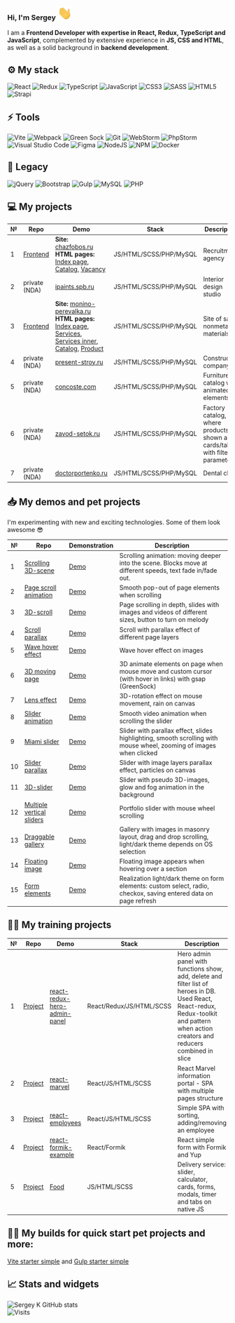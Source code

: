 ### Hi, I'm Sergey <img src="https://github.com/systemshock89/systemshock89/raw/main/img/Hi.gif" height="32">
I am a **Frontend Developer with expertise in React, Redux, TypeScript and JavaScript**, complemented by extensive experience in **JS, CSS and HTML**, as well as a solid background in **backend development**.

## ⚙️ My stack

![React](https://img.shields.io/badge/react-%2361DAFB.svg?&style=for-the-badge&logo=react&logoColor=black)
![Redux](https://img.shields.io/badge/redux-%23764ABC.svg?&style=for-the-badge&logo=redux&logoColor=white)
![TypeScript](https://img.shields.io/badge/typescript-%23007ACC.svg?style=for-the-badge&logo=typescript&logoColor=white)
![JavaScript](https://img.shields.io/badge/javascript-%23F7DF1E.svg?&style=for-the-badge&logo=javascript&logoColor=black)
![CSS3](https://img.shields.io/badge/css3-%231572B6.svg?&style=for-the-badge&logo=css3&logoColor=white)
![SASS](https://img.shields.io/badge/SASS-hotpink.svg?style=for-the-badge&logo=SASS&logoColor=white)
![HTML5](https://img.shields.io/badge/html5-%23E34F26.svg?&style=for-the-badge&logo=html5&logoColor=white)
![Strapi](https://img.shields.io/badge/strapi-%232E7EEA.svg?style=for-the-badge&logo=strapi&logoColor=white)

## ⚡ Tools
![Vite](https://img.shields.io/badge/vite-%23646CFF.svg?style=for-the-badge&logo=vite&logoColor=white)
![Webpack](https://img.shields.io/badge/webpack-%238DD6F9.svg?style=for-the-badge&logo=webpack&logoColor=black)
![Green Sock](https://img.shields.io/badge/greensock-%2388CE02.svg?&style=for-the-badge&logo=greensock&logoColor=black)
![Git](https://img.shields.io/badge/git-%23F05033.svg?style=for-the-badge&logo=git&logoColor=white)
![WebStorm](https://img.shields.io/badge/webstorm-143?style=for-the-badge&logo=webstorm&logoColor=white&color=black)
![PhpStorm](https://img.shields.io/badge/phpstorm-%23000000.svg?&style=for-the-badge&logo=phpstorm&logoColor=white)
![Visual Studio Code](https://img.shields.io/badge/Visual%20Studio%20Code-0078d7.svg?style=for-the-badge&logo=visual-studio-code&logoColor=white)
![Figma](https://img.shields.io/badge/figma-%23F24E1E.svg?style=for-the-badge&logo=figma&logoColor=white)
![NodeJS](https://img.shields.io/badge/node.js-%23339933.svg?&style=for-the-badge&logo=node.js&logoColor=white)
![NPM](https://img.shields.io/badge/npm-%23CB3837.svg?&style=for-the-badge&logo=npm&logoColor=white)
![Docker](https://img.shields.io/badge/docker-%230db7ed.svg?style=for-the-badge&logo=docker&logoColor=white)

## 🧱 Legacy
![jQuery](https://img.shields.io/badge/jquery-%230769AD.svg?style=for-the-badge&logo=jquery&logoColor=white)
![Bootstrap](https://img.shields.io/badge/bootstrap-%238511FA.svg?style=for-the-badge&logo=bootstrap&logoColor=white)
![Gulp](https://img.shields.io/badge/GULP-%23CF4647.svg?style=for-the-badge&logo=gulp&logoColor=white)
![MySQL](https://img.shields.io/badge/mysql-%234479A1.svg?&style=for-the-badge&logo=mysql&logoColor=white)
![PHP](https://img.shields.io/badge/php-%23777BB4.svg?style=for-the-badge&logo=php&logoColor=white)

## 💻 My projects
| № | Repo | Demo | Stack | Description |
| -- | -- | -- | -- | -- |
| 1 | [Frontend](https://github.com/systemshock89/phobos-frontend) | **Site:** [chazfobos.ru](https://chazfobos.ru/) <br> **HTML pages:** [Index page](https://systemshock89.github.io/phobos-frontend/), [Catalog](https://systemshock89.github.io/phobos-frontend/catalog.html), [Vacancy](https://systemshock89.github.io/phobos-frontend/vacancy.html) | JS/HTML/SCSS/PHP/MySQL | Recruitment agency |
| 2 | private (NDA) | [ipaints.spb.ru](https://ipaints.spb.ru/) | JS/HTML/SCSS/PHP/MySQL | Interior design studio |
| 3 | [Frontend](https://github.com/systemshock89/monino-frontend) | **Site:** [monino-perevalka.ru](https://monino-perevalka.ru/) <br> **HTML pages:** [Index page](https://systemshock89.github.io/monino-frontend/), [Services](https://systemshock89.github.io/monino-frontend/services.html), [Services inner](https://systemshock89.github.io/monino-frontend/services-inner.html), [Catalog](https://systemshock89.github.io/monino-frontend/catalog.html), [Product](https://systemshock89.github.io/monino-frontend/product.html) | JS/HTML/SCSS/PHP/MySQL | Site of sale nonmetallic materials |
| 4 | private (NDA) | [present-stroy.ru](https://present-stroy.ru/) | JS/HTML/SCSS/PHP/MySQL | Construction company |
| 5 | private (NDA) | [concoste.com](https://concoste.com/) | JS/HTML/SCSS/PHP/MySQL | Furniture catalog with animated elements |
| 6 | private (NDA) | [zavod-setok.ru](https://zavod-setok.ru/) | JS/HTML/SCSS/PHP/MySQL | Factory catalog, where products are shown as cards/table with filter by parameters |
| 7 | private (NDA) | [doctorportenko.ru](https://doctorportenko.ru/) | JS/HTML/SCSS/PHP/MySQL | Dental clinic |

## 📥 My demos and pet projects 
I'm experimenting with new and exciting technologies.
Some of them look awesome 😎

| № | Repo | Demonstration | Description |
| -- | -- | -- | -- |
| 1 | [Scrolling 3D-scene](https://github.com/systemshock89/demo-scrolling-3d-scene) | [Demo](https://systemshock89.github.io/demo-scrolling-3d-scene/) | Scrolling animation: moving deeper into the scene. Blocks move at different speeds, text fade in/fade out. |
| 2 | [Page scroll animation](https://github.com/systemshock89/demo-page-scroll-animation) | [Demo](https://systemshock89.github.io/demo-page-scroll-animation/) | Smooth pop-out of page elements when scrolling |
| 3 | [3D-scroll](https://github.com/systemshock89/demo-3d-scroll) | [Demo](https://systemshock89.github.io/demo-3d-scroll/) | Page scrolling in depth, slides with images and videos of different sizes, button to turn on melody |
| 4 | [Scroll parallax](https://github.com/systemshock89/demo-scroll-parallax) | [Demo](https://systemshock89.github.io/demo-scroll-parallax/) | Scroll with parallax effect of different page layers |
| 5 | [Wave hover effect](https://github.com/systemshock89/demo-wave-hover-effect) | [Demo](https://systemshock89.github.io/demo-wave-hover-effect/) | Wave hover effect on images |
| 6 | [3D moving page](https://github.com/systemshock89/demo-3d-moving-page) | [Demo](https://systemshock89.github.io/demo-3d-moving-page/) | 3D animate elements on page when mouse move and custom cursor (with hover in links) with gsap (GreenSock) |
| 7 | [Lens effect](https://github.com/systemshock89/demo-lens-effect) | [Demo](https://systemshock89.github.io/demo-lens-effect/) | 3D-rotation effect on mouse movement, rain on canvas |
| 8 | [Slider animation](https://github.com/systemshock89/demo-slider-animation) | [Demo](https://systemshock89.github.io/demo-slider-animation/) | Smooth video animation when scrolling the slider |
| 9 | [Miami slider](https://github.com/systemshock89/demo-miami-slider) | [Demo](https://systemshock89.github.io/demo-miami-slider/) | Slider with parallax effect, slides highlighting, smooth scrolling with mouse wheel, zooming of images when clicked |
| 10 | [Slider parallax](https://github.com/systemshock89/demo-slider-parallax) | [Demo](https://systemshock89.github.io/demo-slider-parallax/) | Slider with image layers parallax effect, particles on canvas |
| 11 | [3D-slider](https://github.com/systemshock89/demo-3d-slider) | [Demo](https://systemshock89.github.io/demo-3d-slider/) | Slider with pseudo 3D-images, glow and fog animation in the background |
| 12 | [Multiple vertical sliders](https://github.com/systemshock89/demo-multiple-vertical-sliders) | [Demo](https://systemshock89.github.io/demo-multiple-vertical-sliders/) | Portfolio slider with mouse wheel scrolling |
| 13 | [Draggable gallery](https://github.com/systemshock89/demo-draggable-gallery) | [Demo](https://systemshock89.github.io/demo-draggable-gallery/) | Gallery with images in masonry layout, drag and drop scrolling, light/dark theme depends on OS selection |
| 14 | [Floating image](https://github.com/systemshock89/demo-floating-image) | [Demo](https://systemshock89.github.io/demo-floating-image/) | Floating image appears when hovering over a section |
| 15 | [Form elements](https://github.com/systemshock89/demo-form-elements/) | [Demo](https://systemshock89.github.io/demo-form-elements/) | Realization light/dark theme on form elements: custom select, radio, checkox, saving entered data on page refresh |

## 👨‍🎓 My training projects
| № | Repo | Demo | Stack | Description |
| -- | -- | -- | -- | -- |
| 1 | [Project](https://github.com/systemshock89/react-redux-hero-admin-panel) | [react-redux-hero-admin-panel](https://systemshock89.github.io/react-redux-hero-admin-panel/) | React/Redux/JS/HTML/SCSS | Hero admin panel with functions show, add, delete and filter list of heroes in DB.<br> Used React, React-redux, Redux-toolkit and pattern when action creators and reducers combined in slice |
| 2 | [Project](https://github.com/systemshock89/react-marvel) | [react-marvel](https://systemshock89.github.io/react-marvel/) | React/JS/HTML/SCSS | React Marvel information portal - SPA with multiple pages structure |
| 3 | [Project](https://github.com/systemshock89/react-employees) | [react-employees](https://systemshock89.github.io/react-employees/) | React/JS/HTML/SCSS | Simple SPA with sorting, adding/removing an employee |
| 4 | [Project](https://github.com/systemshock89/react-formik-example) | [react-formik-example](https://systemshock89.github.io/react-formik-example/) | React/Formik | React simple form with Formik and Yup |
| 5 | [Project](https://github.com/systemshock89/js-app-food) | [Food](https://systemshock89.github.io/js-app-food/) | JS/HTML/SCSS | Delivery service: slider, calculator, cards, forms, modals, timer and tabs on native JS   |

## 👨‍💻 My builds for quick start pet projects and more:
[Vite starter simple](https://github.com/systemshock89/vite-starter-simple) and [Gulp starter simple](https://github.com/systemshock89/gulp-starter-simple)

## 📈 Stats and widgets

![Sergey K GitHub stats](https://github-readme-stats.vercel.app/api?username=systemshock89&show_icons=true&theme=catppuccin_latte )
<br>
![Visits](https://komarev.com/ghpvc/?username=systemshock89)

<!--
**systemshock89/systemshock89** is a ✨ _special_ ✨ repository because its `README.md` (this file) appears on your GitHub profile.

Here are some ideas to get you started:

- 🔭 I’m currently working on ...
- 🌱 I’m currently learning ...
- 👯 I’m looking to collaborate on ...
- 🤔 I’m looking for help with ...
- 💬 Ask me about ...
- 📫 How to reach me: ...
- 😄 Pronouns: ...
- ⚡ Fun fact: ...
-->
